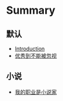 # Summary

## 默认

* [Introduction](README.md)
* [优秀到不能被忽视](you-xiu-dao-bu-neng-bei-hu-shi.md)

## 小说

* [我的职业是小说家](wo-de-zhi-ye-shi-xiao-shuo-jia.md)


